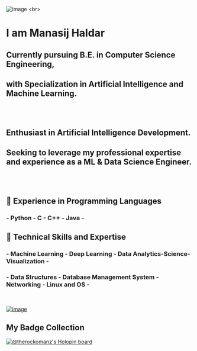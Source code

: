 ![image]([https://media.licdn.com/dms/image/D4D16AQHvMkMtZMkDPw/profile-displaybackgroundimage-shrink_350_1400/0/1688903162376?e=1695859200&v=beta&t=7Yp8rU6w497UZ7j6SOcJHIxcUIxFKracZ7wD4xyeJxM](https://media.licdn.com/dms/image/D4D16AQHvMkMtZMkDPw/profile-displaybackgroundimage-shrink_350_1400/0/1688903162376?e=1695859200&v=beta&t=7Yp8rU6w497UZ7j6SOcJHIxcUIxFKracZ7wD4xyeJxM))
<br>

   # I am Manasij Haldar

   ## Currently pursuing B.E. in Computer Science Engineering, 
   ## with Specialization in Artificial Intelligence and Machine Learning. 

<br>
<br>

   ## Enthusiast in Artificial Intelligence Development. 
   ## Seeking to leverage my professional expertise and experience as a ML & Data Science Engineer.


<br>
<br>

   ## 🔭 Experience in Programming Languages 
   ### - Python - C - C++ - Java -

   ## 🌱 Technical Skills and Expertise 
   ### - Machine Learning - Deep Learning - Data Analytics-Science-Visualization - 
   ### - Data Structures - Database Management System - Networking - Linux and OS - 

<br>


[![image](https://thelinkedinman.com/wp-content/uploads/2016/02/View-my-LinkedIn-profile-image-3-300x140.png)](https://www.linkedin.com/comm/mynetwork/discovery-see-all?usecase=PEOPLE_FOLLOWS&followMember=manasij-haldar)
<br>

## My Badge Collection
[![@therockomanz's Holopin board](https://holopin.me/therockomanz)](https://holopin.io/@therockomanz)
